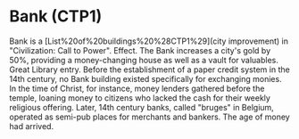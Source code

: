 # Bank (CTP1)

Bank is a [List%20of%20buildings%20%28CTP1%29](city improvement) in "Civilization: Call to Power".
Effect.
The Bank increases a city's gold by 50%, providing a money-changing house as well as a vault for valuables.
Great Library entry.
Before the establishment of a paper credit system in the 14th century, no Bank building existed specifically for exchanging monies. In the time of Christ, for instance, money lenders gathered before the temple, loaning money to citizens who lacked the cash for their weekly religious offering. Later, 14th century banks, called "bruges" in Belgium, operated as semi-pub places for merchants and bankers. The age of money had arrived.